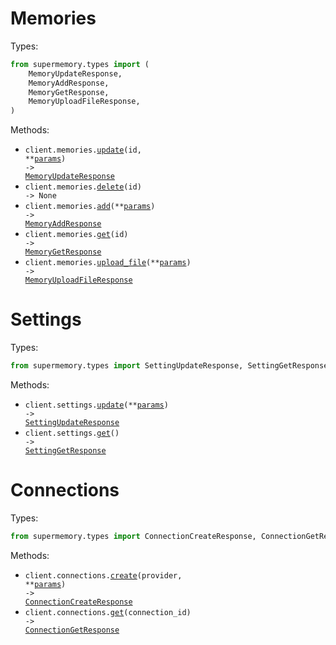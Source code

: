 # Memories

Types:

```python
from supermemory.types import (
    MemoryUpdateResponse,
    MemoryAddResponse,
    MemoryGetResponse,
    MemoryUploadFileResponse,
)
```

Methods:

- <code title="patch /v3/memories/{id}">client.memories.<a href="./src/supermemory/resources/memories.py">update</a>(id, \*\*<a href="src/supermemory/types/memory_update_params.py">params</a>) -> <a href="./src/supermemory/types/memory_update_response.py">MemoryUpdateResponse</a></code>
- <code title="delete /v3/memories/{id}">client.memories.<a href="./src/supermemory/resources/memories.py">delete</a>(id) -> None</code>
- <code title="post /v3/memories">client.memories.<a href="./src/supermemory/resources/memories.py">add</a>(\*\*<a href="src/supermemory/types/memory_add_params.py">params</a>) -> <a href="./src/supermemory/types/memory_add_response.py">MemoryAddResponse</a></code>
- <code title="get /v3/memories/{id}">client.memories.<a href="./src/supermemory/resources/memories.py">get</a>(id) -> <a href="./src/supermemory/types/memory_get_response.py">MemoryGetResponse</a></code>
- <code title="post /v3/memories/file">client.memories.<a href="./src/supermemory/resources/memories.py">upload_file</a>(\*\*<a href="src/supermemory/types/memory_upload_file_params.py">params</a>) -> <a href="./src/supermemory/types/memory_upload_file_response.py">MemoryUploadFileResponse</a></code>

# Settings

Types:

```python
from supermemory.types import SettingUpdateResponse, SettingGetResponse
```

Methods:

- <code title="patch /v3/settings">client.settings.<a href="./src/supermemory/resources/settings.py">update</a>(\*\*<a href="src/supermemory/types/setting_update_params.py">params</a>) -> <a href="./src/supermemory/types/setting_update_response.py">SettingUpdateResponse</a></code>
- <code title="get /v3/settings">client.settings.<a href="./src/supermemory/resources/settings.py">get</a>() -> <a href="./src/supermemory/types/setting_get_response.py">SettingGetResponse</a></code>

# Connections

Types:

```python
from supermemory.types import ConnectionCreateResponse, ConnectionGetResponse
```

Methods:

- <code title="post /v3/connections/{provider}">client.connections.<a href="./src/supermemory/resources/connections.py">create</a>(provider, \*\*<a href="src/supermemory/types/connection_create_params.py">params</a>) -> <a href="./src/supermemory/types/connection_create_response.py">ConnectionCreateResponse</a></code>
- <code title="get /v3/connections/{connectionId}">client.connections.<a href="./src/supermemory/resources/connections.py">get</a>(connection_id) -> <a href="./src/supermemory/types/connection_get_response.py">ConnectionGetResponse</a></code>
